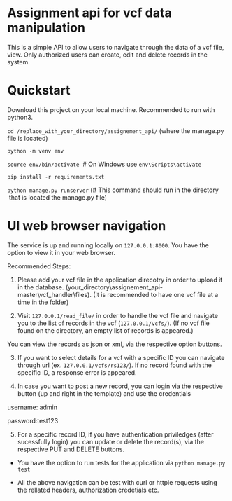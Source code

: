 # Assignment api for vcf data manipulation
This is a simple API to allow users to navigate through the data of a vcf file, view. Only authorized users can create, edit and delete records in the system.

# Quickstart

Download this project on your local machine. Recommended to run with python3.

`cd /replace_with_your_directory/assignement_api/` (where the manage.py file is located)

`python -m venv env`

`source env/bin/activate`  # On Windows use `env\Scripts\activate`

`pip install -r requirements.txt`

`python manage.py runserver` (# This command should run in the directory  that is located the manage.py file)

# UI web browser navigation
The service is up and running locally on `127.0.0.1:8000`. You have the option to view it in your web browser.

Recommended Steps:
1. Please add your vcf file in the application direcotry in order to upload it in the database. (your_directory\assignement_api-master\vcf_handler\files). (It is recommended to have one vcf file at a time in the folder)

2. Visit `127.0.0.1/read_file/` in order to handle the vcf file and navigate you to the list of records in the vcf (`127.0.0.1/vcfs/`). (If no vcf file found on the directory, an empty list of records is appeared.)

You can view the records as json or xml, via the respective option buttons.

3. If you want to select details for a vcf with a specific ID you can navigate through url (ex. `127.0.0.1/vcfs/rs123/`). If no record found with the specific ID, a response error is appeared.

4. In case you want to post a new record, you can login via the respective button (up and right in the template) and use the credentials 

username: admin 

password:test123

5. For a specific record ID, if you have authentication priviledges (after sucessfully login) you can update or delete the record(s), via the respective PUT and DELETE buttons.

* You have the option to run tests for the application via `python manage.py test`

* All the above navigation can be test with curl or httpie requests using the rellated headers, authorization credetials etc.
